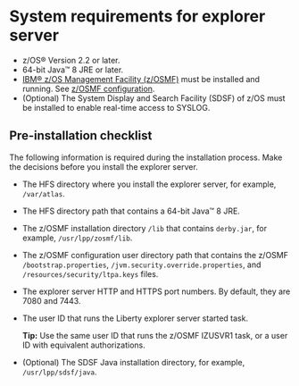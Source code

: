 # System requirements for explorer server

-   z/OS® Version 2.2 or later.
-   64-bit Java™ 8 JRE or later.
-   [IBM® z/OS Management Facility \(z/OSMF\)](https://www.ibm.com/support/knowledgecenter/en/SSLTBW_2.3.0/com.ibm.zos.v2r3.izu/izu.htm) must be installed and running. See [z/OSMF configuration](prezosmf.md).
-   \(Optional\) The System Display and Search Facility (SDSF) of z/OS must be installed to enable real-time access to SYSLOG.

## Pre-installation checklist

The following information is required during the installation process. Make the decisions before you install the explorer server.

-   The HFS directory where you install the explorer server, for example, `/var/atlas`.
-   The HFS directory path that contains a 64-bit Java™ 8 JRE.
-   The z/OSMF installation directory `/lib` that contains `derby.jar`, for example, `/usr/lpp/zosmf/lib`.
-   The z/OSMF configuration user directory path that contains the z/OSMF `/bootstrap.properties`, `/jvm.security.override.properties`, and `/resources/security/ltpa.keys` files.
-   The explorer server HTTP and HTTPS port numbers. By default, they are 7080 and 7443.
-   The user ID that runs the Liberty explorer server started task.

    **Tip:** Use the same user ID that runs the z/OSMF IZUSVR1 task, or a user ID with equivalent authorizations.

-   \(Optional\) The SDSF Java installation directory, for example, `/usr/lpp/sdsf/java`.
